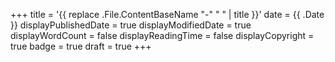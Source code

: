 +++
title = '{{ replace .File.ContentBaseName "-" " " | title }}'
date = {{ .Date }}
displayPublishedDate = true
displayModifiedDate = true
displayWordCount = false
displayReadingTime = false
displayCopyright = true
badge = true
draft = true
+++



